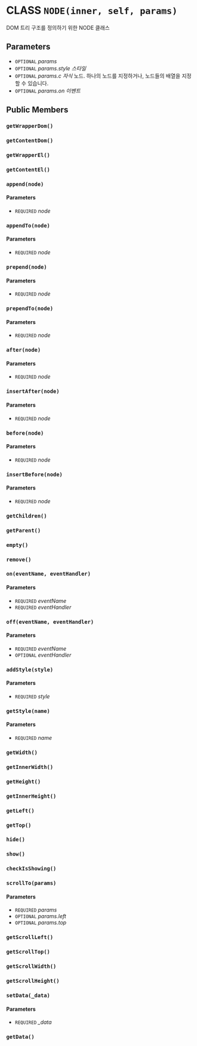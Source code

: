 # CLASS `NODE(inner, self, params)`
DOM 트리 구조를 정의하기 위한 NODE 클래스

## Parameters
* `OPTIONAL` *params*
* `OPTIONAL` *params.style	스타일*
* `OPTIONAL` *params.c		자식* 노드. 하나의 노드를 지정하거나, 노드들의 배열을 지정할 수 있습니다.
* `OPTIONAL` *params.on		이벤트*

## Public Members

### `getWrapperDom()`

### `getContentDom()`

### `getWrapperEl()`

### `getContentEl()`

### `append(node)`
#### Parameters
* `REQUIRED` *node*

### `appendTo(node)`
#### Parameters
* `REQUIRED` *node*

### `prepend(node)`
#### Parameters
* `REQUIRED` *node*

### `prependTo(node)`
#### Parameters
* `REQUIRED` *node*

### `after(node)`
#### Parameters
* `REQUIRED` *node*

### `insertAfter(node)`
#### Parameters
* `REQUIRED` *node*

### `before(node)`
#### Parameters
* `REQUIRED` *node*

### `insertBefore(node)`
#### Parameters
* `REQUIRED` *node*

### `getChildren()`

### `getParent()`

### `empty()`

### `remove()`

### `on(eventName, eventHandler)`
#### Parameters
* `REQUIRED` *eventName*
* `REQUIRED` *eventHandler*

### `off(eventName, eventHandler)`
#### Parameters
* `REQUIRED` *eventName*
* `OPTIONAL` *eventHandler*

### `addStyle(style)`
#### Parameters
* `REQUIRED` *style*

### `getStyle(name)`
#### Parameters
* `REQUIRED` *name*

### `getWidth()`

### `getInnerWidth()`

### `getHeight()`

### `getInnerHeight()`

### `getLeft()`

### `getTop()`

### `hide()`

### `show()`

### `checkIsShowing()`

### `scrollTo(params)`
#### Parameters
* `REQUIRED` *params*
* `OPTIONAL` *params.left*
* `OPTIONAL` *params.top*

### `getScrollLeft()`

### `getScrollTop()`

### `getScrollWidth()`

### `getScrollHeight()`

### `setData(_data)`
#### Parameters
* `REQUIRED` *_data*

### `getData()`
